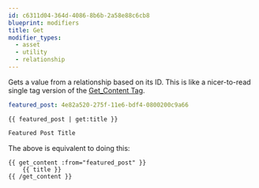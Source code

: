 ```yaml
---
id: c6311d04-364d-4086-8b6b-2a58e88c6cb8
blueprint: modifiers
title: Get
modifier_types:
  - asset
  - utility
  - relationship
---
```

Gets a value from a relationship based on its ID. This is like a nicer-to-read single tag version of the [Get_Content Tag](/tags/get_content).

```yaml
featured_post: 4e82a520-275f-11e6-bdf4-0800200c9a66
```

```
{{ featured_post | get:title }}
```

```html
Featured Post Title
```

The above is equivalent to doing this:

```
{{ get_content :from="featured_post" }}
    {{ title }}
{{ /get_content }}
```
